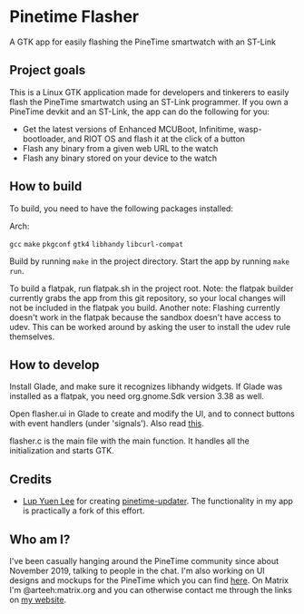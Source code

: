 # Pinetime Flasher

A GTK app for easily flashing the PineTime smartwatch with an ST-Link


## Project goals

This is a Linux GTK application made for developers and tinkerers to easily flash the PineTime smartwatch using an ST-Link programmer. If you own a PineTime devkit and an ST-Link, the app can do the following for you:

- Get the latest versions of Enhanced MCUBoot, Infinitime, wasp-bootloader, and RIOT OS and flash it at the click of a button
- Flash any binary from a given web URL to the watch
- Flash any binary stored on your device to the watch

## How to build

To build, you need to have the following packages installed: 

Arch:

`gcc`
`make`
`pkgconf`
`gtk4`
`libhandy`
`libcurl-compat`

Build by running `make` in the project directory. Start the app by running `make run`.

To build a flatpak, run flatpak.sh in the project root. Note: the flatpak builder currently grabs the app from this git repository, so your local changes will not be included in the flatpak you build. Another note: Flashing currently doesn't work in the flatpak because the sandbox doesn't have access to udev. This can be worked around by asking the user to install the udev rule themselves.

## How to develop

Install Glade, and make sure it recognizes libhandy widgets. If Glade was installed as a flatpak, you need org.gnome.Sdk version 3.38 as well.

Open flasher.ui in Glade to create and modify the UI, and to connect buttons with event handlers (under 'signals'). Also read [this](glade-sucks.md).

flasher.c is the main file with the main function. It handles all the initialization and starts GTK.

## Credits

- [Lup Yuen Lee](https://lupyuen.github.io/) for creating [pinetime-updater](https://github.com/lupyuen/pinetime-updater). The functionality in my app is practically a fork of this effort.

## Who am I?

I've been casually hanging around the PineTime community since about November 2019, talking to people in the chat. I'm also working on UI designs and mockups for the PineTime which you can find [here](https://www.gitlab.com/arteeh/pinetimeos). On Matrix I'm @arteeh:matrix.org and you can otherwise contact me through the links on [my website](https://www.arteeh.com/).
